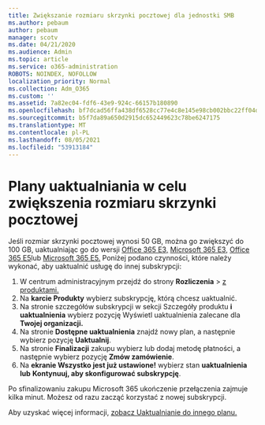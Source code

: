 ```yaml
---
title: Zwiększanie rozmiaru skrzynki pocztowej dla jednostki SMB
ms.author: pebaum
author: pebaum
manager: scotv
ms.date: 04/21/2020
ms.audience: Admin
ms.topic: article
ms.service: o365-administration
ROBOTS: NOINDEX, NOFOLLOW
localization_priority: Normal
ms.collection: Adm_O365
ms.custom: ''
ms.assetid: 7a82ec04-fdf6-43e9-924c-66157b180890
ms.openlocfilehash: bf7dcad56ffa438df6528cc77e4c8e145e98cb002bbc22ff04d8f08dc7d37232
ms.sourcegitcommit: b5f7da89a650d2915dc652449623c78be6247175
ms.translationtype: MT
ms.contentlocale: pl-PL
ms.lasthandoff: 08/05/2021
ms.locfileid: "53913184"
---
```

# <a name="upgrade-plans-to-increase-mailbox-size"></a>Plany uaktualniania w celu zwiększenia rozmiaru skrzynki pocztowej

Jeśli rozmiar skrzynki pocztowej wynosi 50 GB, można go zwiększyć do 100 GB, uaktualniając go do wersji [Office 365 E3,](https://www.microsoft.com/microsoft-365/enterprise/office-365-e3?rtc=1&activetab=pivot:overviewtab) [Microsoft 365 E3,](https://www.microsoft.com/microsoft-365/enterprise/e3?activetab=pivot%3aoverviewtab) [Office 365 E5](https://www.microsoft.com/microsoft-365/enterprise/office-365-e5?rtc=1&activetab=pivot%3aoverviewtab)lub [Microsoft 365 E5.](https://www.microsoft.com/microsoft-365/enterprise/e5?activetab=pivot%3aoverviewtab) Poniżej podano czynności, które należy wykonać, aby uaktualnić usługę do innej subskrypcji:
  
1. W centrum administracyjnym przejdź do strony **Rozliczenia**  >  [z produktami.](https://go.microsoft.com/fwlink/p/?linkid=842054)
2. Na **karcie Produkty** wybierz subskrypcję, którą chcesz uaktualnić.
3. Na stronie szczegółów subskrypcji w sekcji Szczegóły produktu **i uaktualnienia** wybierz pozycję Wyświetl uaktualnienia zalecane dla **Twojej organizacji.**
4. Na stronie **Dostępne uaktualnienia** znajdź nowy plan, a następnie wybierz pozycję **Uaktualnij**.
5. Na stronie **Finalizacji** zakupu wybierz lub dodaj metodę płatności, a następnie wybierz pozycję **Zmów zamówienie**.
6. Na **ekranie Wszystko jest już ustawione!** wybierz stan **uaktualnienia lub** **Kontynuuj, aby skonfigurować subskrypcję**.

Po sfinalizowaniu zakupu Microsoft 365 ukończenie przełączenia zajmuje kilka minut. Możesz od razu zacząć korzystać z nowej subskrypcji.

Aby uzyskać więcej informacji, [zobacz Uaktualnianie do innego planu.](https://docs.microsoft.com/microsoft-365/commerce/subscriptions/upgrade-to-different-plan)